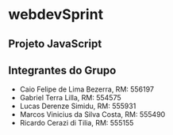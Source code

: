 # webdevSprint
## Projeto JavaScript

## Integrantes do Grupo

- Caio Felipe de Lima Bezerra, RM: 556197
- Gabriel Terra Lilla, RM: 554575
- Lucas Derenze Simidu, RM: 555931
- Marcos Vinicius da Silva Costa, RM: 555490
- Ricardo Cerazi di Tilia, RM: 555155
